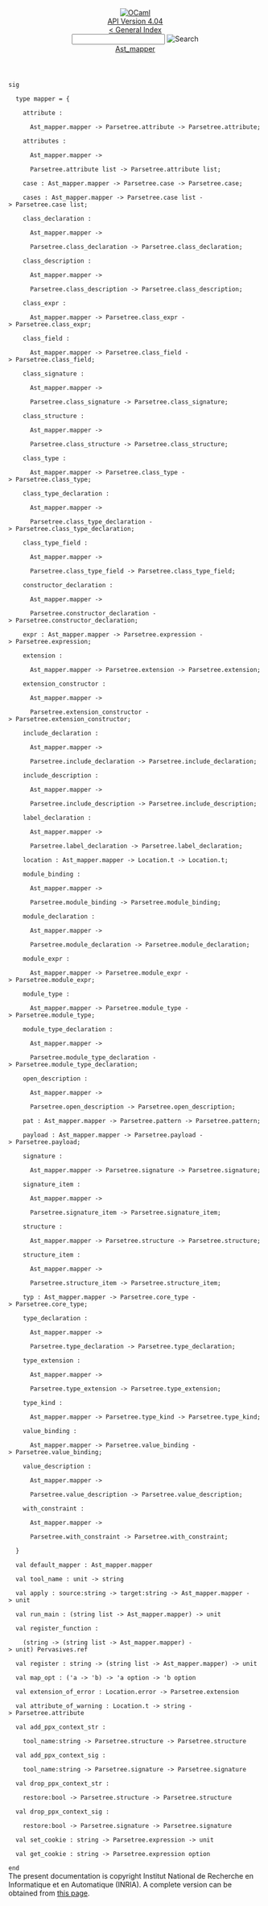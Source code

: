 <!-- ((! set title API !)) ((! set documentation !)) ((! set api !)) ((! set nobreadcrumb !)) -->
<div class="api"><header><nav class="toc brand"><a class="brand" href="https://ocaml.org/"><img src="colour-logo-gray.svg" class="svg" alt="OCaml"></a></nav><nav class="toc"><div class="toc_version"><a href="/docs" id="version-select">API Version 4.04</a></div><a href="index.html">&lt; General Index</a><div class="api_search"><input type="text" name="apisearch" id="api_search" oninput="mySearch(false);" onkeypress="this.oninput();" onclick="this.oninput();" onpaste="this.oninput();">
<img src="search_icon.svg" alt="Search" class="svg" onclick="mySearch(false)"></div>
<div id="search_results"></div><div class="toc_title"><a href="Ast_mapper.html">Ast_mapper</a></div><ul></ul></nav></header>
<code class="code"><span class="keyword">sig</span><br>
&nbsp;&nbsp;<span class="keyword">type</span>&nbsp;mapper&nbsp;=&nbsp;{<br>
&nbsp;&nbsp;&nbsp;&nbsp;attribute&nbsp;:<br>
&nbsp;&nbsp;&nbsp;&nbsp;&nbsp;&nbsp;<span class="constructor">Ast_mapper</span>.mapper&nbsp;<span class="keywordsign">-&gt;</span>&nbsp;<span class="constructor">Parsetree</span>.attribute&nbsp;<span class="keywordsign">-&gt;</span>&nbsp;<span class="constructor">Parsetree</span>.attribute;<br>
&nbsp;&nbsp;&nbsp;&nbsp;attributes&nbsp;:<br>
&nbsp;&nbsp;&nbsp;&nbsp;&nbsp;&nbsp;<span class="constructor">Ast_mapper</span>.mapper&nbsp;<span class="keywordsign">-&gt;</span><br>
&nbsp;&nbsp;&nbsp;&nbsp;&nbsp;&nbsp;<span class="constructor">Parsetree</span>.attribute&nbsp;list&nbsp;<span class="keywordsign">-&gt;</span>&nbsp;<span class="constructor">Parsetree</span>.attribute&nbsp;list;<br>
&nbsp;&nbsp;&nbsp;&nbsp;case&nbsp;:&nbsp;<span class="constructor">Ast_mapper</span>.mapper&nbsp;<span class="keywordsign">-&gt;</span>&nbsp;<span class="constructor">Parsetree</span>.case&nbsp;<span class="keywordsign">-&gt;</span>&nbsp;<span class="constructor">Parsetree</span>.case;<br>
&nbsp;&nbsp;&nbsp;&nbsp;cases&nbsp;:&nbsp;<span class="constructor">Ast_mapper</span>.mapper&nbsp;<span class="keywordsign">-&gt;</span>&nbsp;<span class="constructor">Parsetree</span>.case&nbsp;list&nbsp;<span class="keywordsign">-&gt;</span>&nbsp;<span class="constructor">Parsetree</span>.case&nbsp;list;<br>
&nbsp;&nbsp;&nbsp;&nbsp;class_declaration&nbsp;:<br>
&nbsp;&nbsp;&nbsp;&nbsp;&nbsp;&nbsp;<span class="constructor">Ast_mapper</span>.mapper&nbsp;<span class="keywordsign">-&gt;</span><br>
&nbsp;&nbsp;&nbsp;&nbsp;&nbsp;&nbsp;<span class="constructor">Parsetree</span>.class_declaration&nbsp;<span class="keywordsign">-&gt;</span>&nbsp;<span class="constructor">Parsetree</span>.class_declaration;<br>
&nbsp;&nbsp;&nbsp;&nbsp;class_description&nbsp;:<br>
&nbsp;&nbsp;&nbsp;&nbsp;&nbsp;&nbsp;<span class="constructor">Ast_mapper</span>.mapper&nbsp;<span class="keywordsign">-&gt;</span><br>
&nbsp;&nbsp;&nbsp;&nbsp;&nbsp;&nbsp;<span class="constructor">Parsetree</span>.class_description&nbsp;<span class="keywordsign">-&gt;</span>&nbsp;<span class="constructor">Parsetree</span>.class_description;<br>
&nbsp;&nbsp;&nbsp;&nbsp;class_expr&nbsp;:<br>
&nbsp;&nbsp;&nbsp;&nbsp;&nbsp;&nbsp;<span class="constructor">Ast_mapper</span>.mapper&nbsp;<span class="keywordsign">-&gt;</span>&nbsp;<span class="constructor">Parsetree</span>.class_expr&nbsp;<span class="keywordsign">-&gt;</span>&nbsp;<span class="constructor">Parsetree</span>.class_expr;<br>
&nbsp;&nbsp;&nbsp;&nbsp;class_field&nbsp;:<br>
&nbsp;&nbsp;&nbsp;&nbsp;&nbsp;&nbsp;<span class="constructor">Ast_mapper</span>.mapper&nbsp;<span class="keywordsign">-&gt;</span>&nbsp;<span class="constructor">Parsetree</span>.class_field&nbsp;<span class="keywordsign">-&gt;</span>&nbsp;<span class="constructor">Parsetree</span>.class_field;<br>
&nbsp;&nbsp;&nbsp;&nbsp;class_signature&nbsp;:<br>
&nbsp;&nbsp;&nbsp;&nbsp;&nbsp;&nbsp;<span class="constructor">Ast_mapper</span>.mapper&nbsp;<span class="keywordsign">-&gt;</span><br>
&nbsp;&nbsp;&nbsp;&nbsp;&nbsp;&nbsp;<span class="constructor">Parsetree</span>.class_signature&nbsp;<span class="keywordsign">-&gt;</span>&nbsp;<span class="constructor">Parsetree</span>.class_signature;<br>
&nbsp;&nbsp;&nbsp;&nbsp;class_structure&nbsp;:<br>
&nbsp;&nbsp;&nbsp;&nbsp;&nbsp;&nbsp;<span class="constructor">Ast_mapper</span>.mapper&nbsp;<span class="keywordsign">-&gt;</span><br>
&nbsp;&nbsp;&nbsp;&nbsp;&nbsp;&nbsp;<span class="constructor">Parsetree</span>.class_structure&nbsp;<span class="keywordsign">-&gt;</span>&nbsp;<span class="constructor">Parsetree</span>.class_structure;<br>
&nbsp;&nbsp;&nbsp;&nbsp;class_type&nbsp;:<br>
&nbsp;&nbsp;&nbsp;&nbsp;&nbsp;&nbsp;<span class="constructor">Ast_mapper</span>.mapper&nbsp;<span class="keywordsign">-&gt;</span>&nbsp;<span class="constructor">Parsetree</span>.class_type&nbsp;<span class="keywordsign">-&gt;</span>&nbsp;<span class="constructor">Parsetree</span>.class_type;<br>
&nbsp;&nbsp;&nbsp;&nbsp;class_type_declaration&nbsp;:<br>
&nbsp;&nbsp;&nbsp;&nbsp;&nbsp;&nbsp;<span class="constructor">Ast_mapper</span>.mapper&nbsp;<span class="keywordsign">-&gt;</span><br>
&nbsp;&nbsp;&nbsp;&nbsp;&nbsp;&nbsp;<span class="constructor">Parsetree</span>.class_type_declaration&nbsp;<span class="keywordsign">-&gt;</span>&nbsp;<span class="constructor">Parsetree</span>.class_type_declaration;<br>
&nbsp;&nbsp;&nbsp;&nbsp;class_type_field&nbsp;:<br>
&nbsp;&nbsp;&nbsp;&nbsp;&nbsp;&nbsp;<span class="constructor">Ast_mapper</span>.mapper&nbsp;<span class="keywordsign">-&gt;</span><br>
&nbsp;&nbsp;&nbsp;&nbsp;&nbsp;&nbsp;<span class="constructor">Parsetree</span>.class_type_field&nbsp;<span class="keywordsign">-&gt;</span>&nbsp;<span class="constructor">Parsetree</span>.class_type_field;<br>
&nbsp;&nbsp;&nbsp;&nbsp;constructor_declaration&nbsp;:<br>
&nbsp;&nbsp;&nbsp;&nbsp;&nbsp;&nbsp;<span class="constructor">Ast_mapper</span>.mapper&nbsp;<span class="keywordsign">-&gt;</span><br>
&nbsp;&nbsp;&nbsp;&nbsp;&nbsp;&nbsp;<span class="constructor">Parsetree</span>.constructor_declaration&nbsp;<span class="keywordsign">-&gt;</span>&nbsp;<span class="constructor">Parsetree</span>.constructor_declaration;<br>
&nbsp;&nbsp;&nbsp;&nbsp;expr&nbsp;:&nbsp;<span class="constructor">Ast_mapper</span>.mapper&nbsp;<span class="keywordsign">-&gt;</span>&nbsp;<span class="constructor">Parsetree</span>.expression&nbsp;<span class="keywordsign">-&gt;</span>&nbsp;<span class="constructor">Parsetree</span>.expression;<br>
&nbsp;&nbsp;&nbsp;&nbsp;extension&nbsp;:<br>
&nbsp;&nbsp;&nbsp;&nbsp;&nbsp;&nbsp;<span class="constructor">Ast_mapper</span>.mapper&nbsp;<span class="keywordsign">-&gt;</span>&nbsp;<span class="constructor">Parsetree</span>.extension&nbsp;<span class="keywordsign">-&gt;</span>&nbsp;<span class="constructor">Parsetree</span>.extension;<br>
&nbsp;&nbsp;&nbsp;&nbsp;extension_constructor&nbsp;:<br>
&nbsp;&nbsp;&nbsp;&nbsp;&nbsp;&nbsp;<span class="constructor">Ast_mapper</span>.mapper&nbsp;<span class="keywordsign">-&gt;</span><br>
&nbsp;&nbsp;&nbsp;&nbsp;&nbsp;&nbsp;<span class="constructor">Parsetree</span>.extension_constructor&nbsp;<span class="keywordsign">-&gt;</span>&nbsp;<span class="constructor">Parsetree</span>.extension_constructor;<br>
&nbsp;&nbsp;&nbsp;&nbsp;include_declaration&nbsp;:<br>
&nbsp;&nbsp;&nbsp;&nbsp;&nbsp;&nbsp;<span class="constructor">Ast_mapper</span>.mapper&nbsp;<span class="keywordsign">-&gt;</span><br>
&nbsp;&nbsp;&nbsp;&nbsp;&nbsp;&nbsp;<span class="constructor">Parsetree</span>.include_declaration&nbsp;<span class="keywordsign">-&gt;</span>&nbsp;<span class="constructor">Parsetree</span>.include_declaration;<br>
&nbsp;&nbsp;&nbsp;&nbsp;include_description&nbsp;:<br>
&nbsp;&nbsp;&nbsp;&nbsp;&nbsp;&nbsp;<span class="constructor">Ast_mapper</span>.mapper&nbsp;<span class="keywordsign">-&gt;</span><br>
&nbsp;&nbsp;&nbsp;&nbsp;&nbsp;&nbsp;<span class="constructor">Parsetree</span>.include_description&nbsp;<span class="keywordsign">-&gt;</span>&nbsp;<span class="constructor">Parsetree</span>.include_description;<br>
&nbsp;&nbsp;&nbsp;&nbsp;label_declaration&nbsp;:<br>
&nbsp;&nbsp;&nbsp;&nbsp;&nbsp;&nbsp;<span class="constructor">Ast_mapper</span>.mapper&nbsp;<span class="keywordsign">-&gt;</span><br>
&nbsp;&nbsp;&nbsp;&nbsp;&nbsp;&nbsp;<span class="constructor">Parsetree</span>.label_declaration&nbsp;<span class="keywordsign">-&gt;</span>&nbsp;<span class="constructor">Parsetree</span>.label_declaration;<br>
&nbsp;&nbsp;&nbsp;&nbsp;location&nbsp;:&nbsp;<span class="constructor">Ast_mapper</span>.mapper&nbsp;<span class="keywordsign">-&gt;</span>&nbsp;<span class="constructor">Location</span>.t&nbsp;<span class="keywordsign">-&gt;</span>&nbsp;<span class="constructor">Location</span>.t;<br>
&nbsp;&nbsp;&nbsp;&nbsp;module_binding&nbsp;:<br>
&nbsp;&nbsp;&nbsp;&nbsp;&nbsp;&nbsp;<span class="constructor">Ast_mapper</span>.mapper&nbsp;<span class="keywordsign">-&gt;</span><br>
&nbsp;&nbsp;&nbsp;&nbsp;&nbsp;&nbsp;<span class="constructor">Parsetree</span>.module_binding&nbsp;<span class="keywordsign">-&gt;</span>&nbsp;<span class="constructor">Parsetree</span>.module_binding;<br>
&nbsp;&nbsp;&nbsp;&nbsp;module_declaration&nbsp;:<br>
&nbsp;&nbsp;&nbsp;&nbsp;&nbsp;&nbsp;<span class="constructor">Ast_mapper</span>.mapper&nbsp;<span class="keywordsign">-&gt;</span><br>
&nbsp;&nbsp;&nbsp;&nbsp;&nbsp;&nbsp;<span class="constructor">Parsetree</span>.module_declaration&nbsp;<span class="keywordsign">-&gt;</span>&nbsp;<span class="constructor">Parsetree</span>.module_declaration;<br>
&nbsp;&nbsp;&nbsp;&nbsp;module_expr&nbsp;:<br>
&nbsp;&nbsp;&nbsp;&nbsp;&nbsp;&nbsp;<span class="constructor">Ast_mapper</span>.mapper&nbsp;<span class="keywordsign">-&gt;</span>&nbsp;<span class="constructor">Parsetree</span>.module_expr&nbsp;<span class="keywordsign">-&gt;</span>&nbsp;<span class="constructor">Parsetree</span>.module_expr;<br>
&nbsp;&nbsp;&nbsp;&nbsp;module_type&nbsp;:<br>
&nbsp;&nbsp;&nbsp;&nbsp;&nbsp;&nbsp;<span class="constructor">Ast_mapper</span>.mapper&nbsp;<span class="keywordsign">-&gt;</span>&nbsp;<span class="constructor">Parsetree</span>.module_type&nbsp;<span class="keywordsign">-&gt;</span>&nbsp;<span class="constructor">Parsetree</span>.module_type;<br>
&nbsp;&nbsp;&nbsp;&nbsp;module_type_declaration&nbsp;:<br>
&nbsp;&nbsp;&nbsp;&nbsp;&nbsp;&nbsp;<span class="constructor">Ast_mapper</span>.mapper&nbsp;<span class="keywordsign">-&gt;</span><br>
&nbsp;&nbsp;&nbsp;&nbsp;&nbsp;&nbsp;<span class="constructor">Parsetree</span>.module_type_declaration&nbsp;<span class="keywordsign">-&gt;</span>&nbsp;<span class="constructor">Parsetree</span>.module_type_declaration;<br>
&nbsp;&nbsp;&nbsp;&nbsp;open_description&nbsp;:<br>
&nbsp;&nbsp;&nbsp;&nbsp;&nbsp;&nbsp;<span class="constructor">Ast_mapper</span>.mapper&nbsp;<span class="keywordsign">-&gt;</span><br>
&nbsp;&nbsp;&nbsp;&nbsp;&nbsp;&nbsp;<span class="constructor">Parsetree</span>.open_description&nbsp;<span class="keywordsign">-&gt;</span>&nbsp;<span class="constructor">Parsetree</span>.open_description;<br>
&nbsp;&nbsp;&nbsp;&nbsp;pat&nbsp;:&nbsp;<span class="constructor">Ast_mapper</span>.mapper&nbsp;<span class="keywordsign">-&gt;</span>&nbsp;<span class="constructor">Parsetree</span>.pattern&nbsp;<span class="keywordsign">-&gt;</span>&nbsp;<span class="constructor">Parsetree</span>.pattern;<br>
&nbsp;&nbsp;&nbsp;&nbsp;payload&nbsp;:&nbsp;<span class="constructor">Ast_mapper</span>.mapper&nbsp;<span class="keywordsign">-&gt;</span>&nbsp;<span class="constructor">Parsetree</span>.payload&nbsp;<span class="keywordsign">-&gt;</span>&nbsp;<span class="constructor">Parsetree</span>.payload;<br>
&nbsp;&nbsp;&nbsp;&nbsp;signature&nbsp;:<br>
&nbsp;&nbsp;&nbsp;&nbsp;&nbsp;&nbsp;<span class="constructor">Ast_mapper</span>.mapper&nbsp;<span class="keywordsign">-&gt;</span>&nbsp;<span class="constructor">Parsetree</span>.signature&nbsp;<span class="keywordsign">-&gt;</span>&nbsp;<span class="constructor">Parsetree</span>.signature;<br>
&nbsp;&nbsp;&nbsp;&nbsp;signature_item&nbsp;:<br>
&nbsp;&nbsp;&nbsp;&nbsp;&nbsp;&nbsp;<span class="constructor">Ast_mapper</span>.mapper&nbsp;<span class="keywordsign">-&gt;</span><br>
&nbsp;&nbsp;&nbsp;&nbsp;&nbsp;&nbsp;<span class="constructor">Parsetree</span>.signature_item&nbsp;<span class="keywordsign">-&gt;</span>&nbsp;<span class="constructor">Parsetree</span>.signature_item;<br>
&nbsp;&nbsp;&nbsp;&nbsp;structure&nbsp;:<br>
&nbsp;&nbsp;&nbsp;&nbsp;&nbsp;&nbsp;<span class="constructor">Ast_mapper</span>.mapper&nbsp;<span class="keywordsign">-&gt;</span>&nbsp;<span class="constructor">Parsetree</span>.structure&nbsp;<span class="keywordsign">-&gt;</span>&nbsp;<span class="constructor">Parsetree</span>.structure;<br>
&nbsp;&nbsp;&nbsp;&nbsp;structure_item&nbsp;:<br>
&nbsp;&nbsp;&nbsp;&nbsp;&nbsp;&nbsp;<span class="constructor">Ast_mapper</span>.mapper&nbsp;<span class="keywordsign">-&gt;</span><br>
&nbsp;&nbsp;&nbsp;&nbsp;&nbsp;&nbsp;<span class="constructor">Parsetree</span>.structure_item&nbsp;<span class="keywordsign">-&gt;</span>&nbsp;<span class="constructor">Parsetree</span>.structure_item;<br>
&nbsp;&nbsp;&nbsp;&nbsp;typ&nbsp;:&nbsp;<span class="constructor">Ast_mapper</span>.mapper&nbsp;<span class="keywordsign">-&gt;</span>&nbsp;<span class="constructor">Parsetree</span>.core_type&nbsp;<span class="keywordsign">-&gt;</span>&nbsp;<span class="constructor">Parsetree</span>.core_type;<br>
&nbsp;&nbsp;&nbsp;&nbsp;type_declaration&nbsp;:<br>
&nbsp;&nbsp;&nbsp;&nbsp;&nbsp;&nbsp;<span class="constructor">Ast_mapper</span>.mapper&nbsp;<span class="keywordsign">-&gt;</span><br>
&nbsp;&nbsp;&nbsp;&nbsp;&nbsp;&nbsp;<span class="constructor">Parsetree</span>.type_declaration&nbsp;<span class="keywordsign">-&gt;</span>&nbsp;<span class="constructor">Parsetree</span>.type_declaration;<br>
&nbsp;&nbsp;&nbsp;&nbsp;type_extension&nbsp;:<br>
&nbsp;&nbsp;&nbsp;&nbsp;&nbsp;&nbsp;<span class="constructor">Ast_mapper</span>.mapper&nbsp;<span class="keywordsign">-&gt;</span><br>
&nbsp;&nbsp;&nbsp;&nbsp;&nbsp;&nbsp;<span class="constructor">Parsetree</span>.type_extension&nbsp;<span class="keywordsign">-&gt;</span>&nbsp;<span class="constructor">Parsetree</span>.type_extension;<br>
&nbsp;&nbsp;&nbsp;&nbsp;type_kind&nbsp;:<br>
&nbsp;&nbsp;&nbsp;&nbsp;&nbsp;&nbsp;<span class="constructor">Ast_mapper</span>.mapper&nbsp;<span class="keywordsign">-&gt;</span>&nbsp;<span class="constructor">Parsetree</span>.type_kind&nbsp;<span class="keywordsign">-&gt;</span>&nbsp;<span class="constructor">Parsetree</span>.type_kind;<br>
&nbsp;&nbsp;&nbsp;&nbsp;value_binding&nbsp;:<br>
&nbsp;&nbsp;&nbsp;&nbsp;&nbsp;&nbsp;<span class="constructor">Ast_mapper</span>.mapper&nbsp;<span class="keywordsign">-&gt;</span>&nbsp;<span class="constructor">Parsetree</span>.value_binding&nbsp;<span class="keywordsign">-&gt;</span>&nbsp;<span class="constructor">Parsetree</span>.value_binding;<br>
&nbsp;&nbsp;&nbsp;&nbsp;value_description&nbsp;:<br>
&nbsp;&nbsp;&nbsp;&nbsp;&nbsp;&nbsp;<span class="constructor">Ast_mapper</span>.mapper&nbsp;<span class="keywordsign">-&gt;</span><br>
&nbsp;&nbsp;&nbsp;&nbsp;&nbsp;&nbsp;<span class="constructor">Parsetree</span>.value_description&nbsp;<span class="keywordsign">-&gt;</span>&nbsp;<span class="constructor">Parsetree</span>.value_description;<br>
&nbsp;&nbsp;&nbsp;&nbsp;with_constraint&nbsp;:<br>
&nbsp;&nbsp;&nbsp;&nbsp;&nbsp;&nbsp;<span class="constructor">Ast_mapper</span>.mapper&nbsp;<span class="keywordsign">-&gt;</span><br>
&nbsp;&nbsp;&nbsp;&nbsp;&nbsp;&nbsp;<span class="constructor">Parsetree</span>.with_constraint&nbsp;<span class="keywordsign">-&gt;</span>&nbsp;<span class="constructor">Parsetree</span>.with_constraint;<br>
&nbsp;&nbsp;}<br>
&nbsp;&nbsp;<span class="keyword">val</span>&nbsp;default_mapper&nbsp;:&nbsp;<span class="constructor">Ast_mapper</span>.mapper<br>
&nbsp;&nbsp;<span class="keyword">val</span>&nbsp;tool_name&nbsp;:&nbsp;unit&nbsp;<span class="keywordsign">-&gt;</span>&nbsp;string<br>
&nbsp;&nbsp;<span class="keyword">val</span>&nbsp;apply&nbsp;:&nbsp;source:string&nbsp;<span class="keywordsign">-&gt;</span>&nbsp;target:string&nbsp;<span class="keywordsign">-&gt;</span>&nbsp;<span class="constructor">Ast_mapper</span>.mapper&nbsp;<span class="keywordsign">-&gt;</span>&nbsp;unit<br>
&nbsp;&nbsp;<span class="keyword">val</span>&nbsp;run_main&nbsp;:&nbsp;(string&nbsp;list&nbsp;<span class="keywordsign">-&gt;</span>&nbsp;<span class="constructor">Ast_mapper</span>.mapper)&nbsp;<span class="keywordsign">-&gt;</span>&nbsp;unit<br>
&nbsp;&nbsp;<span class="keyword">val</span>&nbsp;register_function&nbsp;:<br>
&nbsp;&nbsp;&nbsp;&nbsp;(string&nbsp;<span class="keywordsign">-&gt;</span>&nbsp;(string&nbsp;list&nbsp;<span class="keywordsign">-&gt;</span>&nbsp;<span class="constructor">Ast_mapper</span>.mapper)&nbsp;<span class="keywordsign">-&gt;</span>&nbsp;unit)&nbsp;<span class="constructor">Pervasives</span>.ref<br>
&nbsp;&nbsp;<span class="keyword">val</span>&nbsp;register&nbsp;:&nbsp;string&nbsp;<span class="keywordsign">-&gt;</span>&nbsp;(string&nbsp;list&nbsp;<span class="keywordsign">-&gt;</span>&nbsp;<span class="constructor">Ast_mapper</span>.mapper)&nbsp;<span class="keywordsign">-&gt;</span>&nbsp;unit<br>
&nbsp;&nbsp;<span class="keyword">val</span>&nbsp;map_opt&nbsp;:&nbsp;(<span class="keywordsign">'</span>a&nbsp;<span class="keywordsign">-&gt;</span>&nbsp;<span class="keywordsign">'</span>b)&nbsp;<span class="keywordsign">-&gt;</span>&nbsp;<span class="keywordsign">'</span>a&nbsp;option&nbsp;<span class="keywordsign">-&gt;</span>&nbsp;<span class="keywordsign">'</span>b&nbsp;option<br>
&nbsp;&nbsp;<span class="keyword">val</span>&nbsp;extension_of_error&nbsp;:&nbsp;<span class="constructor">Location</span>.error&nbsp;<span class="keywordsign">-&gt;</span>&nbsp;<span class="constructor">Parsetree</span>.extension<br>
&nbsp;&nbsp;<span class="keyword">val</span>&nbsp;attribute_of_warning&nbsp;:&nbsp;<span class="constructor">Location</span>.t&nbsp;<span class="keywordsign">-&gt;</span>&nbsp;string&nbsp;<span class="keywordsign">-&gt;</span>&nbsp;<span class="constructor">Parsetree</span>.attribute<br>
&nbsp;&nbsp;<span class="keyword">val</span>&nbsp;add_ppx_context_str&nbsp;:<br>
&nbsp;&nbsp;&nbsp;&nbsp;tool_name:string&nbsp;<span class="keywordsign">-&gt;</span>&nbsp;<span class="constructor">Parsetree</span>.structure&nbsp;<span class="keywordsign">-&gt;</span>&nbsp;<span class="constructor">Parsetree</span>.structure<br>
&nbsp;&nbsp;<span class="keyword">val</span>&nbsp;add_ppx_context_sig&nbsp;:<br>
&nbsp;&nbsp;&nbsp;&nbsp;tool_name:string&nbsp;<span class="keywordsign">-&gt;</span>&nbsp;<span class="constructor">Parsetree</span>.signature&nbsp;<span class="keywordsign">-&gt;</span>&nbsp;<span class="constructor">Parsetree</span>.signature<br>
&nbsp;&nbsp;<span class="keyword">val</span>&nbsp;drop_ppx_context_str&nbsp;:<br>
&nbsp;&nbsp;&nbsp;&nbsp;restore:bool&nbsp;<span class="keywordsign">-&gt;</span>&nbsp;<span class="constructor">Parsetree</span>.structure&nbsp;<span class="keywordsign">-&gt;</span>&nbsp;<span class="constructor">Parsetree</span>.structure<br>
&nbsp;&nbsp;<span class="keyword">val</span>&nbsp;drop_ppx_context_sig&nbsp;:<br>
&nbsp;&nbsp;&nbsp;&nbsp;restore:bool&nbsp;<span class="keywordsign">-&gt;</span>&nbsp;<span class="constructor">Parsetree</span>.signature&nbsp;<span class="keywordsign">-&gt;</span>&nbsp;<span class="constructor">Parsetree</span>.signature<br>
&nbsp;&nbsp;<span class="keyword">val</span>&nbsp;set_cookie&nbsp;:&nbsp;string&nbsp;<span class="keywordsign">-&gt;</span>&nbsp;<span class="constructor">Parsetree</span>.expression&nbsp;<span class="keywordsign">-&gt;</span>&nbsp;unit<br>
&nbsp;&nbsp;<span class="keyword">val</span>&nbsp;get_cookie&nbsp;:&nbsp;string&nbsp;<span class="keywordsign">-&gt;</span>&nbsp;<span class="constructor">Parsetree</span>.expression&nbsp;option<br>
<span class="keyword">end</span></code><div class="copyright">The present documentation is copyright Institut National de Recherche en Informatique et en Automatique (INRIA). A complete version can be obtained from <a href="http://caml.inria.fr/pub/docs/manual-ocaml/">this page</a>.</div></div>